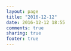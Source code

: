 ```yaml
---
layout: page
title: "2016-12-12"
date: 2016-12-12 18:55
comments: true
sharing: true
footer: true
---
```

